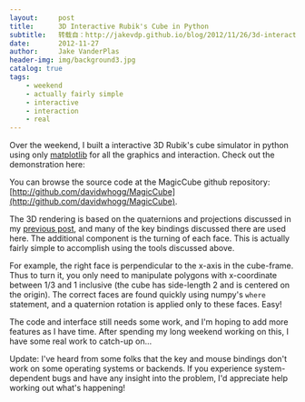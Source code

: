 ```yaml
---
layout:     post
title:      3D Interactive Rubik's Cube in Python
subtitle:   转载自：http://jakevdp.github.io/blog/2012/11/26/3d-interactive-rubiks-cube-in-python/
date:       2012-11-27
author:     Jake VanderPlas
header-img: img/background3.jpg
catalog: true
tags:
    - weekend
    - actually fairly simple
    - interactive
    - interaction
    - real
---
```


Over the weekend, I built a interactive 3D Rubik's cube simulator in python
using only [matplotlib](http://matplotlib.org/.) for all the graphics and
interaction. Check out the demonstration here:




You can browse the source code at the MagicCube github repository:
[http://github.com/davidwhogg/MagicCube](http://github.com/davidwhogg/MagicCube).

The 3D rendering is based on the quaternions and projections discussed in
my [previous post](http://jakevdp.github.io/blog/2012/11/24/simple-3d-visualization-in-matplotlib),
and many of the key bindings discussed there are used here.
The additional component is the turning of each face. This is actually
fairly simple to accomplish using the tools discussed above.

For example, the right face is perpendicular to the x-axis in the cube-frame.
Thus to turn it, you only need to manipulate polygons with x-coordinate
between 1/3 and 1 inclusive (the cube has side-length 2 and is centered on
the origin). The correct faces are found quickly using
numpy's `where` statement, and a quaternion rotation is applied only to
these faces. Easy!

The code and interface still needs some work, and I'm hoping to add more
features as I have time. After spending my long weekend working on this,
I have some real work to catch-up on...

Update: I've heard from some folks that the key and mouse bindings don't
work on some operating systems or backends. If you experience
system-dependent bugs and have any insight into the problem, I'd appreciate
help working out what's happening!
